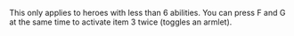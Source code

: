 This only applies to heroes with less than 6 abilities.
You can press F and G at the same time to activate item 3 twice (toggles an armlet).
